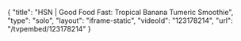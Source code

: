 {
    "title": "HSN | Good Food Fast: Tropical Banana Tumeric Smoothie",
    "type": "solo",
    "layout": "iframe-static",
    "videoId": "123178214",
    "url": "\/tvpembed\/123178214"
}